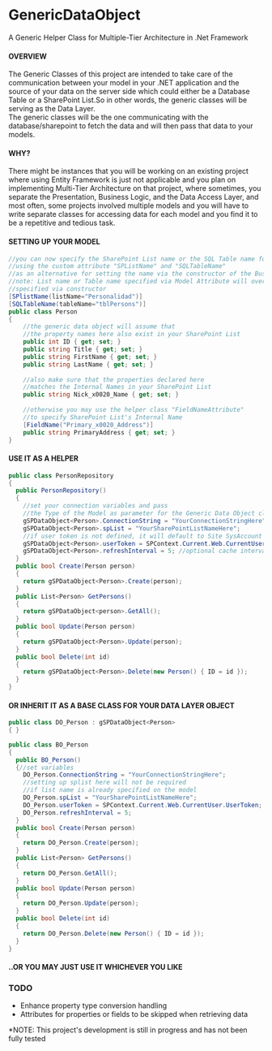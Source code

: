 # GenericDataObject
A Generic Helper Class for Multiple-Tier Architecture in .Net Framework<br/>

<h4>OVERVIEW</h4>

The Generic Classes of this project are intended to take care of the communication between your model in your .NET application and the source of your data on the server side which could either be a Database Table or a SharePoint List.So in other words, the generic classes will be serving as the Data Layer.<br/>
The generic classes will be the one communicating with the database/sharepoint to fetch the data and will then pass that data to your models.


<h4>WHY?</h4>

There might be instances that you will be working on an existing project where using Entity Framework is just not applicable and you plan on implementing Multi-Tier Architecture on that project, where sometimes, you separate the Presentation, Business Logic, and the Data Access Layer, and most often, some projects involved multiple models and you will have to write separate classes for accessing data for each model and you find it to be a repetitive and tedious task.


<h4>SETTING UP YOUR MODEL</h4>

```c#
//you can now specify the SharePoint List name or the SQL Table name for the model
//using the custom attribute "SPListName" and "SQLTableName"
//as an alternative for setting the name via the constructor of the Business Object
//note: List name or Table name specified via Model Attribute will override values
//specified via constructor
[SPlistName(listName="Personalidad")]
[SQLTableName(tableName="tblPersons")]
public class Person
{
    //the generic data object will assume that
    //the property names here also exist in your SharePoint List
    public int ID { get; set; }
    public string Title { get; set; }
    public string FirstName { get; set; }
    public string LastName { get; set; }
    
    //also make sure that the properties declared here 
    //matches the Internal Names in your SharePoint List
    public string Nick_x0020_Name { get; set; }
    
    //otherwise you may use the helper class "FieldNameAttribute"
    //to specify SharePoint List's Internal Name
    [FieldName("Primary_x0020_Address")]
    public string PrimaryAddress { get; set; }
}
```


<h4>USE IT AS A HELPER</h4>

```c#
public class PersonRepository
{
  public PersonRepository()
  {
    //set your connection variables and pass 
    //the Type of the Model as parameter for the Generic Data Object class
    gSPDataObject<Person>.ConnectionString = "YourConnectionStringHere"
    gSPDataObject<Person>.spList = "YourSharePointListNameHere";
    //if user token is not defined, it will default to Site SysAccount
    gSPDataObject<Person>.userToken = SPContext.Current.Web.CurrentUser.UserToken; 
    gSPDataObject<Person>.refreshInterval = 5; //optional cache interval in minutes
  }
  public bool Create(Person person)
  {
    return gSPDataObject<Person>.Create(person);
  }
  public List<Person> GetPersons()
  {
    return gSPDataObject<person>.GetAll();
  }
  public bool Update(Person person)
  {
    return gSPDataObject<Person>.Update(person);
  }
  public bool Delete(int id)
  {
    return gSPDataObject<Person>.Delete(new Person() { ID = id });
  }
}
```


<h4>OR INHERIT IT AS A BASE CLASS FOR YOUR DATA LAYER OBJECT</h4>

```c#
public class DO_Person : gSPDataObject<Person>
{ }

public class BO_Person
{
  public BO_Person()
  {//set variables
    DO_Person.ConnectionString = "YourConnectionStringHere";
    //setting up splist here will not be required 
    //if list name is already specified on the model
    DO_Person.spList = "YourSharePointListNameHere";
    DO_Person.userToken = SPContext.Current.Web.CurrentUser.UserToken;
    DO_Person.refreshInterval = 5;
  }
  public bool Create(Person person)
  {
    return DO_Person.Create(person);
  }
  public List<Person> GetPersons()
  {
    return DO_Person.GetAll();
  }
  public bool Update(Person person)
  {
    return DO_Person.Update(person);
  }
  public bool Delete(int id)
  {
    return DO_Person.Delete(new Person() { ID = id });
  }
}
```


<h4>..OR YOU MAY JUST USE IT WHICHEVER YOU LIKE</h4>


<h3>TODO</h3>
<ul>
<li>Enhance property type conversion handling</li>
<li>Attributes for properties or fields to be skipped when retrieving data</li>
</ul>

*NOTE: This project's development is still in progress and has not been fully tested
